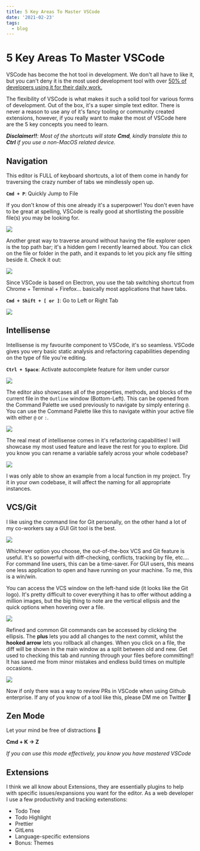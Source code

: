 ```yaml
---
title: 5 Key Areas To Master VSCode
date: '2021-02-23'
tags:
  - blog
---
```

# 5 Key Areas To Master VSCode

VSCode has become the hot tool in development. We don't all have to like it, but you can't deny it is the most used development tool with over [50% of developers using it for their daily work.](https://insights.stackoverflow.com/survey/2019#development-environments-and-tools)

The flexibility of VSCode is what makes it such a solid tool for various forms of development. Out of the box, it's a super simple text editor. There is never a reason to use any of it's fancy tooling or community created extensions, however, if you really want to make the most of VSCode here are the 5 key concepts you need to learn.

***Disclaimer!!****: Most of the shortcuts will state **Cmd**, kindly translate this to **Ctrl** if you use a non-MacOS related device.* 

## Navigation
This editor is FULL of keyboard shortcuts, a lot of them come in handy for traversing the crazy number of tabs we mindlessly open up. 

**`Cmd + P`**: Quickly Jump to File

If you don't know of this one already it's a superpower! You don't even have to be great at spelling, VSCode is really good at shortlisting the possible file(s) you may be looking for.

![](/images/jump_to_file.gif)

Another great way to traverse around without having the file explorer open is the top path bar; it's a hidden gem I recently learned about. You can click on the file or folder in the path, and it expands to let you pick any file sitting beside it. Check it out:

![](/images/path_bar.gif)

Since VSCode is based on Electron, you use the tab switching shortcut from Chrome + Terminal + Firefox... basically most applications that have tabs.

**`Cmd + Shift + [ or ]`**: Go to Left or Right Tab

![](/images/tab_shifting.gif)

## Intellisense
Intellisense is my favourite component to VSCode, it's so seamless. VSCode gives you very basic static analysis and refactoring capabilities depending on the type of file you're editing.

**`Ctrl + Space`**: Activate autocomplete feature for item under cursor

![](/images/autocomplete.gif)

The editor also showcases all of the properties, methods, and blocks of the current file in the `Outline` window (Bottom-Left). This can be opened from the Command Palette we used previously to navigate by simply entering `@`. You can use the Command Palette like this to navigate within your active file with either `@` or `:`. 

![](/images/jump_to_section.gif)

The real meat of intellisense comes in it's refactoring capabilities! I will showcase my most used feature and leave the rest for you to explore. Did you know you can rename a variable safely across your whole codebase? 

![](/images/rename.gif)

I was only able to show an example from a local function in my project. Try it in your own codebase, it will affect the naming for all appropriate instances.

## VCS/Git
I like using the command line for Git personally, on the other hand a lot of my co-workers say a GUI Git tool is the best.

![](/images/whatever.gif)

Whichever option you choose, the out-of-the-box VCS and Git feature is useful. It's so powerful with diff-checking, conflicts, tracking by file, etc.... For command line users, this can be a time-saver. For GUI users, this means one less application to open and have running on your machine. To me, this is a win/win.

You can access the VCS window on the left-hand side (it looks like the Git logo). It's pretty difficult to cover everything it has to offer without adding a million images, but the big thing to note are the vertical ellipsis and the quick options when hovering over a file.

![](/images/VCS.png)

Refined and common Git commands can be accessed by clicking the ellipsis. The **plus** lets you add all changes to the next commit, whilst the **hooked arrow** lets you rollback all changes. When you click on a file, the diff will be shown in the main window as a split between old and new. Get used to checking this tab and running through your files before committing!! It has saved me from minor mistakes and endless build times on multiple occasions.

![](/images/diff.png)

Now if only there was a way to review PRs in VSCode when using Github enterprise. If any of you know of a tool like this, please DM me on Twitter :pray: 

## Zen Mode
Let your mind be free of distractions :prayer_beads: 

**Cmd + K -> Z**

*If you can use this mode effectively, you know you have mastered VSCode*

## Extensions

I think we all know about Extensions, they are essentially plugins to help with specific issues/expansions you want for the editor. As a web developer I use a few productivity and tracking extenstions:

- Todo Tree
- Todo Highlight
- Prettier
- GitLens
- Language-specific extensions
- Bonus: Themes 

